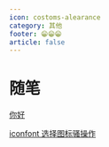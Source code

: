 ```yaml
---
icon: costoms-alearance
category: 其他
footer: 😁😁😁
article: false
---
```


# 随笔

[你好](hello.md)

[iconfont 选择图标骚操作](01.md)